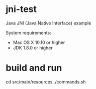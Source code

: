# jni-test
Java JNI (Java Native Interface) example

System requirements:
- Mac OS X 10.10 or higher
- JDK 1.8.0 or higher

# build and run
cd src/main/resources
./commands.sh
